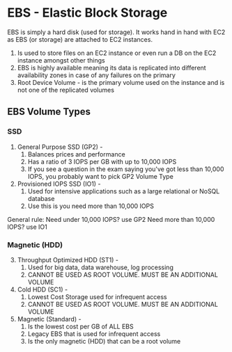 # EBS - Elastic Block Storage

EBS is simply a hard disk (used for storage).
It works hand in hand with EC2 as EBS (or storage) are attached to EC2 instances.

1. Is used to store files on an EC2 instance or even run a DB on the EC2 instance amongst other things
2. EBS is highly available meaning its data is replicated into different availability zones in case of any failures on the primary
3. Root Device Volume - is the primary volume used on the instance and is not one of the replicated volumes

## EBS Volume Types

### SSD

1. General Purpose SSD (GP2) -
   1. Balances prices and performance
   2. Has a ratio of 3 IOPS per GB with up to 10,000 IOPS
   3. If you see a question in the exam saying you've got less than 10,000 IOPS, you probably want to pick GP2 Volume Type
2. Provisioned IOPS SSD (IO1) -
   1. Used for intensive applications such as a large relational or NoSQL database
   2. Use this is you need more than 10,000 IOPS

General rule:
Need under 10,000 IOPS? use GP2
Need more than 10,000 IOPS? use IO1

### Magnetic (HDD)

3. Throughput Optimized HDD (ST1) -
   1. Used for big data, data warehouse, log processing
   2. CANNOT BE USED AS ROOT VOLUME. MUST BE AN ADDITIONAL VOLUME
4. Cold HDD (SC1) -
   1. Lowest Cost Storage used for infrequent access
   2. CANNOT BE USED AS ROOT VOLUME. MUST BE AN ADDITIONAL VOLUME
5. Magnetic (Standard) -
   1. Is the lowest cost per GB of ALL EBS
   2. Legacy EBS that is used for infrequent access
   3. Is the only magnetic (HDD) that can be a root volume

